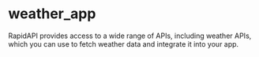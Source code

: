 # weather_app
RapidAPI provides access to a wide range of APIs, including weather APIs, which you can use to fetch weather data and integrate it into your app. 
